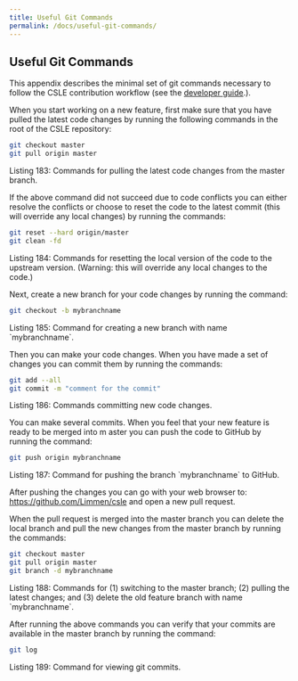 ```yaml
---
title: Useful Git Commands
permalink: /docs/useful-git-commands/
---
```


## Useful Git Commands

This appendix describes the minimal set of git commands necessary to follow the CSLE contribution workflow 
(see the <a href="./../development-conventions">developer guide</a>.).

When you start working on a new feature, first make sure that you have pulled the latest code changes by 
running the following commands in the root of the CSLE repository:

```bash
git checkout master
git pull origin master
```
<p class="captionFig">
Listing 183: Commands for pulling the latest code changes from the master branch.
</p>

If the above command did not succeed due to code conflicts you can either resolve the conflicts or choose to reset 
the code to the latest commit (this will override any local changes) by running the commands:

```bash
git reset --hard origin/master
git clean -fd
```
<p class="captionFig">
Listing 184: Commands for resetting the local version of the code to the upstream version. 
(Warning: this will override any local changes to the code.)
</p>

Next, create a new branch for your code changes by running the command:

```bash
git checkout -b mybranchname
```
<p class="captionFig">
Listing 185: Command for creating a new branch with name `mybranchname`.
</p>

Then you can make your code changes. When you have made a set of changes you can commit them by running the commands:

```bash
git add --all
git commit -m "comment for the commit"
```
<p class="captionFig">
Listing 186: Commands committing new code changes.
</p>

You can make several commits. When you feel that your new feature is ready to be merged into m
aster you can push the code to GitHub by running the command:

```bash
git push origin mybranchname
```
<p class="captionFig">
Listing 187: Command for pushing the branch `mybranchname` to GitHub.
</p>

After pushing the changes you can go with your web browser to:
<a href="https://github.com/Limmen/csle">https://github.com/Limmen/csle</a>
 and open a new pull request.

When the pull request is merged into the master branch you can delete the local branch and pull the new changes from 
the master branch by running the commands:

```bash
git checkout master
git pull origin master
git branch -d mybranchname
```
<p class="captionFig">
Listing 188: Commands for (1) switching to the master branch; (2) pulling the latest changes; and (3) 
delete the old feature branch with name `mybranchname`.
</p>

After running the above commands you can verify that your commits are available in the master branch by running the command:
```bash
git log
```
<p class="captionFig">
Listing 189: Command for viewing git commits.
</p>
